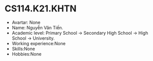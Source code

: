 # CS114.K21.KHTN
 
- Avartar: None
- Name: Nguyễn Văn Tiến.
- Academic level: Primary School -> Secondary High School -> High School -> University.
- Working experience:None
- Skills:None
- Hobbies:None
